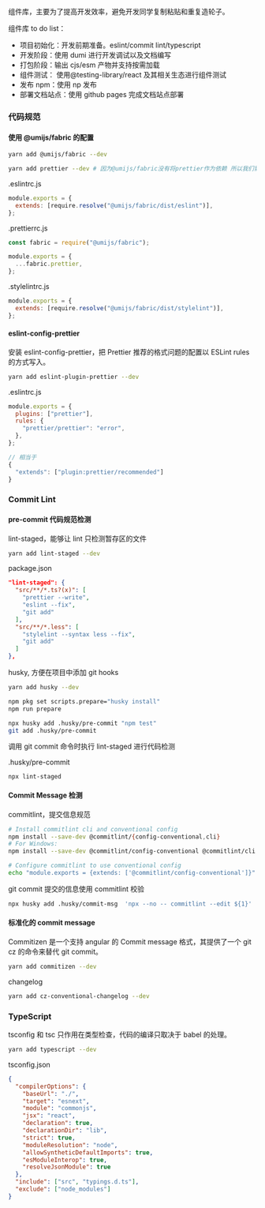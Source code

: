 组件库，主要为了提高开发效率，避免开发同学复制粘贴和重复造轮子。

组件库 to do list：

- 项目初始化：开发前期准备。eslint/commit lint/typescript
- 开发阶段：使用 dumi 进行开发调试以及文档编写
- 打包阶段：输出 cjs/esm 产物并支持按需加载
- 组件测试： 使用@testing-library/react 及其相关生态进行组件测试
- 发布 npm：使用 np 发布
- 部署文档站点：使用 github pages 完成文档站点部署

### 代码规范

#### 使用 @umijs/fabric 的配置

```zsh
yarn add @umijs/fabric --dev

yarn add prettier --dev # 因为@umijs/fabric没有将prettier作为依赖 所以我们需要手动安装
```

.eslintrc.js

```js
module.exports = {
  extends: [require.resolve("@umijs/fabric/dist/eslint")],
};
```

.prettierrc.js

```js
const fabric = require("@umijs/fabric");

module.exports = {
  ...fabric.prettier,
};
```

.stylelintrc.js

```js
module.exports = {
  extends: [require.resolve("@umijs/fabric/dist/stylelint")],
};
```

#### eslint-config-prettier

安装 eslint-config-prettier，把 Prettier 推荐的格式问题的配置以 ESLint rules 的方式写入。

```zsh
yarn add eslint-plugin-prettier --dev
```

.eslintrc.js

```js
module.exports = {
  plugins: ["prettier"],
  rules: {
    "prettier/prettier": "error",
  },
};

// 相当于
{
  "extends": ["plugin:prettier/recommended"]
}
```

### Commit Lint

#### pre-commit 代码规范检测

lint-staged，能够让 lint 只检测暂存区的文件

```zsh
yarn add lint-staged --dev
```

package.json

```json
"lint-staged": {
  "src/**/*.ts?(x)": [
    "prettier --write",
    "eslint --fix",
    "git add"
  ],
  "src/**/*.less": [
    "stylelint --syntax less --fix",
    "git add"
  ]
},
```

husky, 方便在项目中添加 git hooks

```zsh
yarn add husky --dev
```

```zsh
npm pkg set scripts.prepare="husky install"
npm run prepare
```

```zsh
npx husky add .husky/pre-commit "npm test"
git add .husky/pre-commit
```

调用 git commit 命令时执行 lint-staged 进行代码检测

.husky/pre-commit

```
npx lint-staged
```

#### Commit Message 检测

commitlint，提交信息规范

```zsh
# Install commitlint cli and conventional config
npm install --save-dev @commitlint/{config-conventional,cli}
# For Windows:
npm install --save-dev @commitlint/config-conventional @commitlint/cli

# Configure commitlint to use conventional config
echo "module.exports = {extends: ['@commitlint/config-conventional']}" > commitlint.config.js
```

git commit 提交的信息使用 commitlint 校验

```zsh
npx husky add .husky/commit-msg  'npx --no -- commitlint --edit ${1}'
```

#### 标准化的 commit message

Commitizen 是一个支持 angular 的 Commit message 格式，其提供了一个 git cz 的命令来替代 git commit。

```zsh
yarn add commitizen --dev
```

changelog

```zsh
yarn add cz-conventional-changelog --dev
```

### TypeScript

tsconfig 和 tsc 只作用在类型检查，代码的编译只取决于 babel 的处理。

```zsh
yarn add typescript --dev
```

tsconfig.json

```json
{
  "compilerOptions": {
    "baseUrl": "./",
    "target": "esnext",
    "module": "commonjs",
    "jsx": "react",
    "declaration": true,
    "declarationDir": "lib",
    "strict": true,
    "moduleResolution": "node",
    "allowSyntheticDefaultImports": true,
    "esModuleInterop": true,
    "resolveJsonModule": true
  },
  "include": ["src", "typings.d.ts"],
  "exclude": ["node_modules"]
}
```
